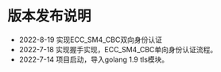 # 版本发布说明


- 2022-8-19 实现ECC_SM4_CBC双向身份认证
- 2022-7-18 实现握手实现，ECC_SM4_CBC单向身份认证流程。
- 2022-7-14 项目启动，导入golang 1.9 tls模块。